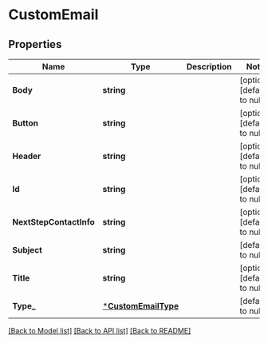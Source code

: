 # CustomEmail

## Properties
Name | Type | Description | Notes
------------ | ------------- | ------------- | -------------
**Body** | **string** |  | [optional] [default to null]
**Button** | **string** |  | [optional] [default to null]
**Header** | **string** |  | [optional] [default to null]
**Id** | **string** |  | [optional] [default to null]
**NextStepContactInfo** | **string** |  | [optional] [default to null]
**Subject** | **string** |  | [default to null]
**Title** | **string** |  | [optional] [default to null]
**Type_** | [***CustomEmailType**](CustomEmailType.md) |  | [default to null]

[[Back to Model list]](../README.md#documentation-for-models) [[Back to API list]](../README.md#documentation-for-api-endpoints) [[Back to README]](../README.md)


